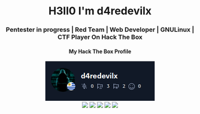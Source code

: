 <!--
**d4redevilx/d4redevilx** is a ✨ _special_ ✨ repository because its `README.md` (this file) appears on your GitHub profile.

Here are some ideas to get you started:

- 🔭 I’m currently working on ...
- 🌱 I’m currently learning ...
- 👯 I’m looking to collaborate on ...
- 🤔 I’m looking for help with ...
- 💬 Ask me about ...
- 📫 How to reach me: ...
- 😄 Pronouns: ...
- ⚡ Fun fact: ...
-->

<div align="center">
  <h1>H3ll0 I'm d4redevilx</h1>
</div>
<div align="center">
  <h3>Pentester in progress | Red Team | Web Developer | GNULinux | CTF Player On Hack The Box</h3> 
  <h4>My Hack The Box Profile</h4>
  <a title="Hack The Box Profile" href="https://app.hackthebox.com/profile/666297" target="_blank">
    <img src="htb_profile.png" alt="Hack The Box Profile">
  </a>
</div>
<div align="center">
  <img src="https://www.vectorlogo.zone/logos/python/python-ar21.svg" />
  <img src="https://www.vectorlogo.zone/logos/vim/vim-ar21.svg" />
  <img src="https://www.vectorlogo.zone/logos/linux/linux-ar21.svg" />
  <img src="https://www.vectorlogo.zone/logos/debian/debian-ar21.svg" />
  <img src="https://www.vectorlogo.zone/logos/gnu_bash/gnu_bash-ar21.svg" />
</div>
<body>
</html>
